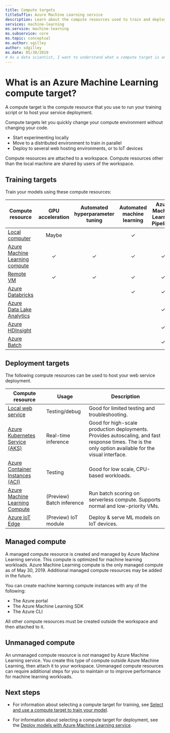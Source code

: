 ```yaml
---
title: Compute targets
titleSuffix: Azure Machine Learning service
description: Learn about the compute resources used to train and deploy machine learning models for Azure Machine Learning service.
services: machine-learning
ms.service: machine-learning
ms.subservice: core
ms.topic: conceptual
ms.author: sgilley
author: sdgilley
ms.date: 05/30/2019
# As a data scientist, I want to understand what a compute target is and why I need it.
---
```


#  What is an Azure Machine Learning compute target?

A compute target is the compute resource that you use to run your training script or to host your service deployment.  

Compute targets let you quickly change your compute environment without changing your code.  

* Start experimenting locally 
* Move to a distributed environment to train in parallel
* Deploy to several web hosting environments, or to IoT devices

Compute resources are attached to a workspace. Compute resources other than the local machine are shared by users of the workspace.

## Training targets

Train your models using these compute resources:

|Compute resource | GPU acceleration | Automated<br/> hyperparameter tuning | Automated<br/> machine learning | Azure Machine Learning Pipelines | Visual interface
|----|:----:|:----:|:----:|:----:| :----:|
|[Local computer](how-to-set-up-training-targets.md#local)| Maybe | &nbsp; | ✓ | &nbsp; |  &nbsp; |
|[Azure Machine Learning compute](how-to-set-up-training-targets#amlcompute)| ✓ | ✓ | ✓ | ✓ | ✓ |
|[Remote VM](#vm) | ✓ | ✓ | ✓ | ✓ |  &nbsp; |
|[Azure Databricks](how-to-create-your-first-pipeline.md#databricks)| &nbsp; | &nbsp; | ✓ | ✓ |  &nbsp; |
|[Azure Data Lake Analytics](how-to-create-your-first-pipeline.md#adla)| &nbsp; | &nbsp; | &nbsp; | ✓ |  &nbsp; |
|[Azure HDInsight](how-to-set-up-training-targets#hdinsight)| &nbsp; | &nbsp; | &nbsp; | ✓ |  &nbsp; |
|[Azure Batch](how-to-set-up-training-targets#azbatch)| &nbsp; | &nbsp; | &nbsp; | ✓ |  &nbsp; |

## Deployment targets

The following compute resources can be used to host your web service deployment.

| Compute resource | Usage | Description |
| ----- | ----- | ----- |
| [Local web service](how-to-deploy-and-where.md#local) | Testing/debug | Good for limited testing and troubleshooting.
| [Azure Kubernetes Service (AKS)](how-to-deploy-and-where.md#aks) | Real-time inference | Good for high-scale production deployments. Provides autoscaling, and fast response times. The is the only option available for the visual interface. |
| [Azure Container Instances (ACI)](how-to-deploy-and-where.md#aci) | Testing | Good for low scale, CPU-based workloads. |
| [Azure Machine Learning Compute](how-to-run-batch-predictions.md) | (Preview) Batch inference | Run batch scoring on serverless compute. Supports normal and low-priority VMs. |
| [Azure IoT Edge](how-to-deploy-and-where.md#iotedge) | (Preview) IoT module | Deploy & serve ML models on IoT devices. |

## <a name="amlcompute"></a> Managed compute

A managed compute resource is created and managed by Azure Machine Learning service. This compute is optimized for machine learning workloads. Azure Machine Learning compute is the only managed compute as of May 30, 2019. Additional managed compute resources may be added in the future.

You can create machine learning compute instances with any of the following:

* The Azure portal
* The Azure Machine Learning SDK
* The Azure CLI

All other compute resources must be created outside the workspace and then attached to it.

## Unmanaged compute

An unmanaged compute resource is *not* managed by Azure Machine Learning service. You create this type of compute outside Azure Machine Learning, then attach it to your workspace. Unmanaged compute resources can require additional steps for you to maintain or to improve performance for machine learning workloads.

## Next steps

* For information about selecting a compute target for training, see [Select and use a compute target to train your model](how-to-set-up-training-targets.md).

* For information about selecting a compute target for deployment, see the [Deploy models with Azure Machine Learning service](how-to-deploy-and-where.md).